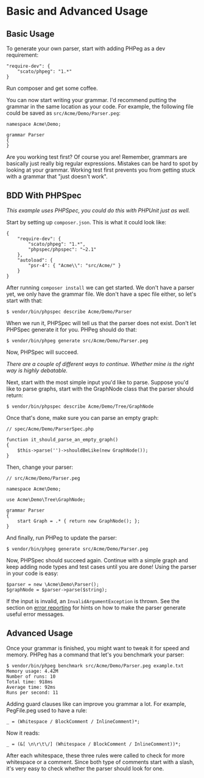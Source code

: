 Basic and Advanced Usage
========================

Basic Usage
-----------

To generate your own parser, start with adding PHPeg as a dev requirement:

```
"require-dev": {
    "scato/phpeg": "1.*"
}
```

Run composer and get some coffee.

You can now start writing your grammar. I'd recommend putting the grammar in the same location as your code. For
example, the following file could be saved as ``src/Acme/Demo/Parser.peg``:

```
namespace Acme\Demo;

grammar Parser
{
}
```

Are you working test first? Of course you are! Remember, grammars are basically just really big regular expressions.
Mistakes can be hard to spot by looking at your grammar. Working test first prevents you from getting stuck with a
grammar that "just doesn't work".

BDD With PHPSpec
----------------

*This example uses PHPSpec, you could do this with PHPUnit just as well.*

Start by setting up ``composer.json``. This is what it could look like:

```
{
    "require-dev": {
        "scato/phpeg": "1.*",
        "phpspec/phpspec": "~2.1"
    },
    "autoload": {
        "psr-4": { "Acme\\": "src/Acme/" }
    }
}
```

After running ``composer install`` we can get started. We don't have a parser yet, we only have the grammar file.
We don't have a spec file either, so let's start with that:

```
$ vendor/bin/phpspec describe Acme/Demo/Parser
```

When we run it, PHPSpec will tell us that the parser does not exist. Don't let PHPSpec generate it for you. PHPeg
should do that:

```
$ vendor/bin/phpeg generate src/Acme/Demo/Parser.peg
```

Now, PHPSpec will succeed.

*There are a couple of different ways to continue. Whether mine is the right way is highly debatable.*

Next, start with the most simple input you'd like to parse. Suppose you'd like to parse graphs, start with the
GraphNode class that the parser should return:

```
$ vendor/bin/phpspec describe Acme/Demo/Tree/GraphNode
```

Once that's done, make sure you can parse an empty graph:

```
// spec/Acme/Demo/ParserSpec.php

function it_should_parse_an_empty_graph()
{
    $this->parse('')->shouldBeLike(new GraphNode());
}
```

Then, change your parser:

```
// src/Acme/Demo/Parser.peg

namespace Acme\Demo;

use Acme\Demo\Tree\GraphNode;

grammar Parser
{
    start Graph = .* { return new GraphNode(); };
}
```

And finally, run PHPeg to update the parser:

```
$ vendor/bin/phpeg generate src/Acme/Demo/Parser.peg
```

Now, PHPSpec should succeed again. Continue with a simple graph and keep adding node types and test cases until you
are done! Using the parser in your code is easy:

```
$parser = new \Acme\Demo\Parser();
$graphNode = $parser->parse($string);
```

If the input is invalid, an ``InvalidArgumentException`` is thrown. See the section on
[error reporting](error-reporting.md) for hints on how to make the parser generate useful error messages.

Advanced Usage
--------------

Once your grammar is finished, you might want to tweak it for speed and memory. PHPeg has a command that let's you
benchmark your parser:

```
$ vendor/bin/phpeg benchmark src/Acme/Demo/Parser.peg example.txt
Memory usage: 4.42M
Number of runs: 10
Total time: 918ms
Average time: 92ms
Runs per second: 11
```

Adding guard clauses like can improve you grammar a lot. For example, PegFile.peg used to have a rule:

```
_ = (Whitespace / BlockComment / InlineComment)*;
```

Now it reads:

```
_ = (&[ \n\r\t\/] (Whitespace / BlockComment / InlineComment))*;
```

After each whitespace, these three rules were called to check for more whitespace or a comment. Since both type of
comments start with a slash, it's very easy to check whether the parser should look for one.


